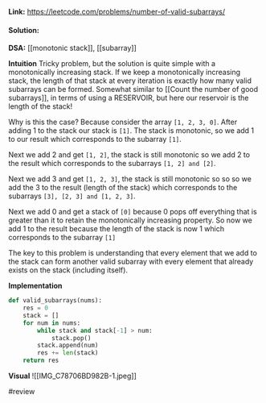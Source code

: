 
**Link:** https://leetcode.com/problems/number-of-valid-subarrays/
#### Solution:

**DSA:** [[monotonic stack]], [[subarray]]

**Intuition**
Tricky problem, but the solution is quite simple with a monotonically increasing stack. If we keep a monotonically increasing stack, the length of that stack at every iteration is exactly how many valid subarrays can be formed. Somewhat similar to [[Count the number of good subarrays]], in terms of using a RESERVOIR, but here our reservoir is the length of the stack!

Why is this the case? Because consider the array `[1, 2, 3, 0]`. After adding 1 to the stack our stack is `[1]`. The stack is monotonic, so we add 1 to our result which corresponds to the subarray `[1]`. 

Next we add 2 and get `[1, 2]`, the stack is still monotonic so we add 2 to the result which corresponds to the subarrays `[1, 2] and [2]`. 

Next we add 3 and get `[1, 2, 3]`, the stack is still monotonic so so so we add the 3 to the result (length of the stack) which corresponds to the subarrays `[3], [2, 3] and [1, 2, 3]`.

Next we add 0 and get a stack of `[0]` because 0 pops off everything that is greater than it to retain the monotonically increasing property. So now we add 1 to the result because the length of the stack is now 1 which corresponds to the subarray `[1]`

The key to this problem is understanding that every element that we add to the stack can form another valid subarray with every element that already exists on the stack (including itself). 

**Implementation**
```python
def valid_subarrays(nums):
	res = 0
	stack = []
	for num in nums:
		while stack and stack[-1] > num:
			stack.pop()
		stack.append(num)
		res += len(stack)
	return res

```

**Visual** 
![[IMG_C78706BD982B-1.jpeg]]


#review 